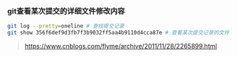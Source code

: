 ### git查看某次提交的详细文件修改内容

```bash
git log --pretty=oneline # 查找提交记录
git show 356f6def9d3fb7f3b9032ff5aa4b9110d4cca87e # 查看某次提交记录的文件详细修改信息
```

> https://www.cnblogs.com/flyme/archive/2011/11/28/2265899.html

